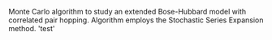 Monte Carlo algorithm to study an extended Bose-Hubbard model with correlated pair hopping. Algorithm employs the Stochastic Series Expansion method.
'test'
